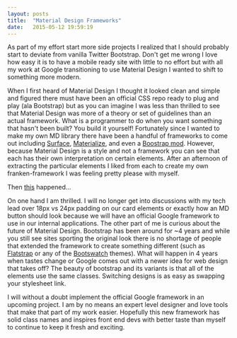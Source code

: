 ```yaml
---
layout: posts
title:  "Material Design Frameworks"
date:   2015-05-12 19:59:19
---
```

<p>
  As part of my effort start more side projects I realized that I should probably start to deviate from vanilla Twitter Bootstrap. Don't get me wrong I love how easy it is to have a mobile ready site with little to no effort but with all my work at Google transitioning to use Material Design I wanted to shift to something more modern.
</p>

<p>
  When I first heard of Material Design I thought it looked clean and simple and figured there must have been an official CSS repo ready to plug and play (ala Bootstrap) but as you can imagine I was less than thrilled to see that Material Design was more of a theory or set of guidelines than an actual framework. What is a programmer to do when you want something that hasn't been built? You build it yourself! Fortunately since I wanted to make my own MD library there have been a handful of frameworks to come out including <a href="http://iamsurface.com/">Surface</a>, <a href="http://materializecss.com/">Materialize</a>, and even a <a href="https://fezvrasta.github.io/bootstrap-material-design/">Boostrap mod</a>. However, because Material Design is a style and not a framework you can see that each has their own interpretation on certain elements. After an afternoon of extracting the particular elements I liked from each to create my own franken-framework I was feeling pretty please with myself.
</p>

<p>Then <a href="https://twitter.com/addyosmani/status/593187043292913666">this</a> happened...</p>

<p>
  On one hand I am thrilled. I will no longer get into discussions with my tech lead over 18px vs 24px padding on our card elements or exactly how an MD button should look because we will have an official Google framework to use in our internal applications. The other part of me is curious about the future of Material Design. Bootstrap has been around for ~4 years and while you still see sites sporting the original look there is no shortage of people that extended the framework to create something different (such as <a href="http://flatstrap.org/">Flatstrap</a> or any of the <a href="https://bootswatch.com/">Bootswatch</a> themes). What will happen in 4 years when tastes change or Google comes out with a newer idea for web design that takes off? The beauty of bootstrap and its variants is that all of the elements use the same classes. Switching designs is as easy as swapping your stylesheet link.
</p>

<p>
  I will without a doubt implement the official Google framework in an upcoming project. I am by no means an expert level designer and love tools that make that part of my work easier. Hopefully this new framework has solid class names and inspires front end devs with better taste than myself to continue to keep it fresh and exciting.
</p>